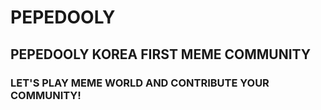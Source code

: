 # PEPEDOOLY

## PEPEDOOLY KOREA FIRST MEME COMMUNITY

### LET'S PLAY MEME WORLD AND CONTRIBUTE YOUR COMMUNITY!
